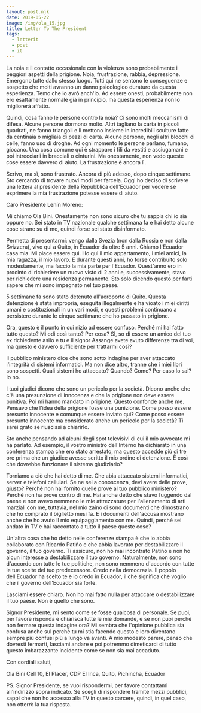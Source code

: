 ```yaml
---
layout: post.njk
date: 2019-05-22
image: /img/ola_15.jpg
title: Letter To The President
tags:
  - letterit
  - post
  - it
---
```


La noia e il contatto occasionale con la violenza sono probabilmente i peggiori aspetti della prigione. Noia, frustrazione, rabbia, depressione. Emergono tutte dallo stesso luogo. Tutti qui ne sentono le conseguenze e sospetto che molti avranno un danno psicologico duraturo da questa esperienza. Temo che lo avrò anch'io. Ad essere onesti, probabilmente non ero esattamente normale già in principio, ma questa esperienza non lo migliorerà affatto.

Quindi, cosa fanno le persone contro la noia? Ci sono molti meccanismi di difesa. Alcune persone dormono molto. Altri tagliano la carta in piccoli quadrati, ne fanno triangoli e li mettono insieme in incredibili sculture fatte da centinaia o migliaia di pezzi di carta. Alcune persone, negli altri blocchi di celle, fanno uso di droghe. Ad ogni momento le persone parlano, fumano, giocano. Una cosa comune qui è strappare i fili da vestiti e asciugamani e poi intrecciarli in bracciali o cinturini. Ma onestamente, non vedo queste cose essere davvero di aiuto. La frustrazione è ancora lì.

Scrivo, ma sì, sono frustrato. Ancora di più adesso, dopo cinque settimane. Sto cercando di trovare nuovi modi per farcela. Oggi ho deciso di scrivere una lettera al presidente della Repubblica dell'Ecuador per vedere se esprimere la mia frustrazione potesse essere di aiuto.


Caro Presidente Lenín Moreno:

Mi chiamo Ola Bini. Onestamente non sono sicuro che tu sappia chi io sia oppure no. Sei stato in TV nazionale qualche settimana fa e hai detto alcune cose strane su di me, quindi forse sei stato disinformato.

Permetta di presentarmi: vengo dalla Svezia (non dalla Russia e non dalla Svizzera), vivo qui a Quito, in Ecuador da oltre 5 anni. Chiamo l'Ecuador casa mia. Mi piace essere quì. Ho qui il mio appartamento, i miei amici, la mia ragazza, il mio lavoro. E durante questi anni, ho forse contribuito solo modestamente, ma faccio la mia parte per l'Ecuador. Quest'anno ero in procinto di richiedere un nuovo visto di 2 anni e, successivamente, stavo per richiedere una residenza permanente. Sto solo dicendo questo per farti sapere che mi sono impegnato nel tuo paese.

5 settimane fa sono stato detenuto all'aeroporto di Quito. Questa detenzione è stata impropria, eseguita illegalmente e ha vioato i miei diritti umani e costituzionali in un vari modi, e questi problemi continuano a persistere durante le cinque settimane che ho passato in prigione.

Ora, questo è il punto in cui nizio ad essere confuso. Perché mi hai fatto tutto questo? Mi odi così tanto? Per cosa? Sì, so di essere un amico del tuo ex richiedente asilo e tu e il signor Assange avete avuto differenze tra di voi, ma questo è davvero sufficiente per trattarmi così?

Il pubblico ministero dice che sono sotto indagine per aver attaccato l'integrità di sistemi informatici. Ma non dice altro, tranne che i miei libri sono sospetti. Quali sistemi ho attaccato? Quando? Come? Per caso lo sai? Io no.

I tuoi giudici dicono che sono un pericolo per la società. Dicono anche che c'è una presunzione di innocenza e che la prigione non deve essere punitiva. Poi mi hanno mandato in prigione. Questo confonde anche me. Pensavo che l'idea della prigione fosse una punizione. Come posso essere presunto innocente e comunque essere inviato qui? Come posso essere presunto innocente ma considerato anche un pericolo per la società? Ti sarei grato se riuscissi a chiarirlo.

Sto anche pensando ad alcuni degli spot televisivi di cui il mio avvocato mi ha parlato. Ad esempio, il vostro ministro dell'Interno ha dichiarato in una conferenza stampa che ero stato arrestato, ma questo accedde più di tre ore prima che un giudice avesse scritto il mio ordine di detenzione. È così che dovrebbe funzionare il sistema giudiziario?

Torniamo a ciò che hai detto di me. Che abia attaccato sistemi informatici, server e telefoni cellulari. Se ne sei a conoscenza, devi avere delle prove, giusto? Perché non hai fornito quelle prove al tuo pubblico ministero? Perché non ha prove contro di me. Hai anche detto che stavo fuggendo dal paese e non avevo nemmeno le mie attrezzature per l'allenamento di arti marziali con me, tuttavia, nel mio zaino ci sono documenti che dimostrano che ho comprato il biglietto mesi fa. E i documenti dell'accusa mostrano anche che ho avuto il mio equipaggiamento con me. Quindi, perché sei andato in TV e hai raccontato a tutto il paese queste cose?

Un'altra cosa che ho detto nelle conferenze stampa è che io abbia collaborato con Ricardo Patiño e che  abbia lavorato per destabilizzare il governo, il tuo governo. Ti assicuro, non ho mai incontrato Patiño e non ho alcun interesse a destabilizzare il tuo governo. Naturalmente, non sono d'accordo con tutte le tue politiche, non sono nemmeno d'accordo con tutte le tue scelte del tuo predecessore. Credo nella democrazia. Il popolo dell'Ecuador ha scelto te e io credo in Ecuador, il che significa che voglio che il governo dell'Ecuador sia forte.

Lasciami essere chiaro. Non ho mai fatto nulla per attaccare o destabilizzare il tuo paese. Non è quello che sono.

Signor Presidente, mi sento come se fosse qualcosa di personale. Se puoi, per favore risponda e chiarisca tutte le mie domande, e se non puoi perché non fermare questa indagine ora? Mi sembra che l'opinione pubblica sia confusa anche sul perché tu mi stia facendo questo e loro diventano sempre più confusi più a lungo va avanti. A mio modesto parere, penso che dovresti fermarti, lasciami andare e poi potremmo dimeticarci di tutto questo imbarazzante incidente come se non sia mai accaduto.

Con cordiali saluti,

Ola Bini
Cell 10, El Placer, CDP El Inca, Quito, Pichincha, Ecuador

PS. Signor Presidente, se vuoi rispondermi, per favore contattami all'indirizzo sopra indicato. Se scegli di rispondere tramite mezzi pubblici, sappi che non ho accesso alla TV in questo carcere, quindi, in quel caso, non otterrò la tua risposta.